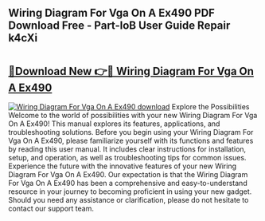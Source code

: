 ## Wiring Diagram For Vga On A Ex490 PDF Download Free - Part-loB User Guide Repair k4cXi

# <h2><a href="http://dfjd0o9.blite.top/?on=Wiring+Diagram+For+Vga+On+A+Ex490">🔗Download New 👉🔴 Wiring Diagram For Vga On A Ex490</a></h2>

[![Wiring Diagram For Vga On A Ex490 download](https://i.imgur.com/lujVjoI.png)](http://dfjd0o9.blite.top/?on=Wiring+Diagram+For+Vga+On+A+Ex490)
Explore the Possibilities Welcome to the world of possibilities with your new Wiring Diagram For Vga On A Ex490! This manual explores its features, applications, and troubleshooting solutions. Before you begin using your Wiring Diagram For Vga On A Ex490, please familiarize yourself with its functions and features by reading this user manual. It includes clear instructions for installation, setup, and operation, as well as troubleshooting tips for common issues. Experience the future with the innovative features of your new Wiring Diagram For Vga On A Ex490. Our expectation is that the Wiring Diagram For Vga On A Ex490 has been a comprehensive and easy-to-understand resource in your journey to becoming proficient in using your new gadget. Should you need any assistance or clarification, please do not hesitate to contact our support team.
